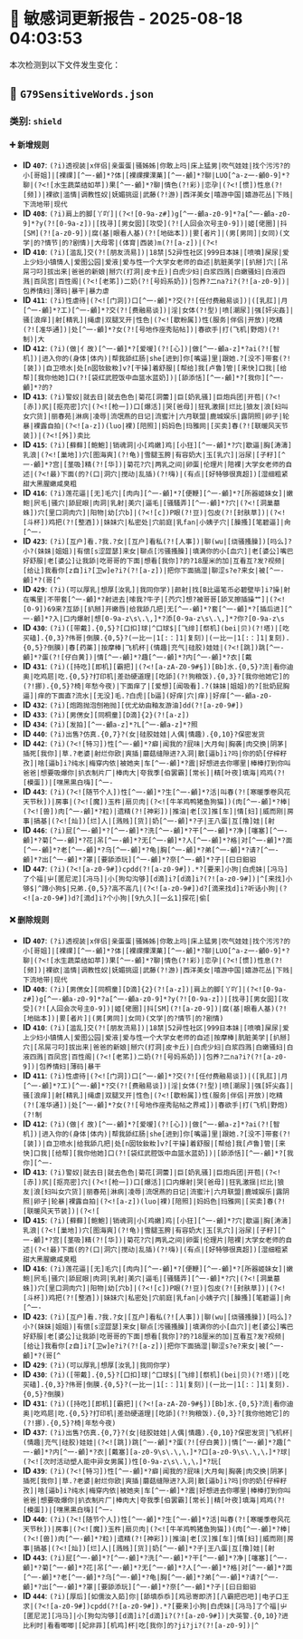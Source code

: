 # 📝 敏感词更新报告 - 2025-08-18 04:03:53

本次检测到以下文件发生变化：

## 📄 `G79SensitiveWords.json`

### 类别: `shield`

#### ➕ 新增规则
- **ID `407`**: `(?i)透视装|x伴侣|亲蛋蛋|骚姊姊|你敢上吗|床上猛男|吹气娃娃|找个污污?的小[哥姐]|[裸祼][^一-龥]*?体|[裸祼捰淉菓][^一-龥]*?聊|LUO[^a-z一-龥0-9]*?聊|(?<![水生蔬菜结如苹])果[^一-龥]*?聊|情色(?!彩)|恋孕|(?<![惯])性息(?![频])|裸欲|滥情|调教性奴|妩媚挑逗|武藤(?!游)|西洋美女|嘻游中国|嬉游花丛|下贱|下流地带|现代`
- **ID `408`**: `(?i)肩上的脚[丫吖]|(?<![0-9a-z#])g[^一-龥a-z0-9]*?a[^一-龥a-z0-9]*?y(?![0-9a-z])|[找寻][男女囡][攻受](?![人回会次号主0-9])|姬[佬圈]|抖[SM](?![a-z0-9])|腐(基|眼看人基)(?![地础本])|㚻[者片]|(男[男同]|女同)(文学|的?情节|的?剧情)|大母零|(体育|西装)m(?![a-z])|(?<!`
- **ID `410`**: `(?i)[滥乱]交(?![朋友流易])|18禁|52异性社区|999日本妹|[喷噴]屎尿|爱上少妇小镇情人|爱图公园|爱液|爱与性一个大学女老师的自述|肮脏美学|[扒掰]穴|[吊屌刁叼]拔出来|爸爸的新娘|掰穴(打洞|皮卡丘)|白虎少妇|白浆四溅|白嫩骚妇|白液四溅|百凤宫|百性阁|(?<![老笫])二奶(?![号妈系奶])|包养?二na?i?(?![a-z0-9])|包养情妇|薄码|暴干|暴力虐`
- **ID `411`**: `(?i)性虐待|(?<![门洞])口[^一-龥]*?交(?![任付费融易谈])|([乳肛]|月[^一-龥]*?工)[^一-龥]*?交(?![费融易谈])|淫|女体(?!型)|喷[潮尿]|强[奸尖姦]|骚[浪痒]|射[精乳]|绳虐|双腿叉开|性色|(?<![歇粉属])性(服务|伴侣|开放)|吃精(?![准华通])|处[^一-龥]*?女(?![号地作座秀贴帖])|春欲手|打(飞机|野炮)(?!制)|大`
- **ID `412`**: `(?i)(做|亻故)[^一-龥]*?[爱嗳](?![心])|做[^一-龥a-z]*?ai(?![智机])|进入你的(身体|体内)|帮我舔红肠|she[进到]你[嘴逼]里|跟她.?[没不]带套(?![装])|自卫喷水|处[n囡钕釹籹]v?[干操]着舒服|[帮给]我[卢鲁]管|[来快]口我|[给帮][我你他她]口(?![袋红武腔饭中血篮水蓝奶])|[舔添恬][^一-龥]*?[我你][^一-龥]*?的?`
- **ID `413`**: `(?i)警奴|就去日|就去色色|菊花[洞蕾]|巨[奶乳骚]|巨炮兵团|开苞|(?<![赤])尻|[抠亮密]穴|(?<![枪一])口[爆活]|哭[爸母]|狂乳激揺|烂比|狼友|浪[妇叫女穴货]|丽春苑|淋病|凌辱|流氓燕的日记|流蜜汁|六月联盟|鹿城娱乐|露阴照|卵子|轮暴|裸露自拍|(?<![a-z])(luo|裸)[陪照]|妈妈色|玛雅网|[买卖]春(?![联暖风天节装])|(?<![外])卖比`
- **ID `415`**: `(?i)[蘚藓][鲍鮑]|销魂洞|小[鸡嫩]鸡|[小狂][^一-龥]*?穴|歇逼|胸[涛濤]乳浪|(?<![巢地])穴[图海爽](?!龟)|雪腿玉胯|有容奶大|玉[乳穴]|浴尿|[子籽][^一-龥]*?宫|[茎吸]精(?![华])|菊花?穴|两乳之间|卵蛋|伦理片|陪裸|大学女老师的自述|(?<!最)下面(的?(口|洞穴|搅动|乱插)(?!嗨)|(有点|[好特够很真超])[湿细粗紧甜大黑腥嫩咸臭粗`
- **ID `416`**: `(?i)莲花逼|[无]毛穴|[肉禸][^一-龥]*?[便鞭][^一-龥]*?[所器姬妹女]|嫩鲍|屄毛|骚穴|舔屁眼|肉洞|乳射|美穴|逼毛|[骚騷弄][^一-龥]*?穴|(?<![洞巢墓蛛])穴[里口洞肉穴]|阳物|幼[穴b]|(?<![c])P眼(?!豆)|包皮(?![封肤草])|(?<![斗杯])鸡把(?![整酒])|妹妹穴|私密处|穴前庭|乳fan|小姨子穴|[臊搔][笔碧逼]|肏[^一-`
- **ID `423`**: `(?i)[互户]看.?我.?女|[互户]看私(?![人事])|聊(wu|[烧骚搔臊])[吗么]?小?(妹妹|姐姐)|有偿[s涩歰瑟]来女|聊点[污骚搔臊]|填满你的小[血穴]|老[婆公]嘴巴好舒服|老[婆公]让我舔|吃哥哥的下面|想看[我你]?的?18厘米的加|互看互?发?视频|[给让]我看你[z自]i?[卫w]e?i?(?![a-z])|把你下面搞湿|聊涩s?e?来女|被[^一-龥]*?(哥[^`
- **ID `429`**: `(?i)(可以厚乳|想厚[汝乳]|我同你学)|颜射|找[B比逼笔币必碧壁毕]i?操|射在嘴里|不带套[^一-龥]*?射进去|嗦我?牛子|[茓穴]想?被哥哥[舔叉擦插操艹]|(?<![0-9])69来?互舔|[扒掰]开嫩唇|给我舔几把|无[^一-龥]*?套[^一-龥]*?[插后进][^一-龥]*?入|口内爆射|想[0-9a-z\s\.\,]*?添[0-9a-z\s\.\,]*?你?[0-9a-z\s`
- **ID `430`**: `(?i)([带戴].{0,5}?[口扣]球|^口球$|[飞绯][祭机](bei|贝)(?!塔)|[吃买磕].{0,3}?伟哥|倒膜.{0,5}?(一比一|1[:：]1|复刻)|(一比一|1[:：]1|复刻).{0,5}?倒膜)|春[药薬]|按摩棒|飞机杯|(情趣|充气|硅胶)娃娃|(?<![跳])跳[^一-龥]*?蛋(?![仔白黄])|情[^一-龥]*?趣[^一-龥]*?内[^一-龥]*?衣|[戴`
- **ID `431`**: `(?i)([持吃][即机][霸把]|(?<![a-zA-Z0-9#§])[Bb]水.{0,5}?流|看你迪奥|吃鸡㞎|吃.{0,5}?打印机|差劲硬道理|[吃舔](?!狗粮饭).{0,3}?[我你他她它]的(?!挪).{0,5}?椅|年愁今夜)|下面痒了|[爱想][闻吸看].?(妹妹|姐姐)的?[批奶屁胸逼]|痒的下面直?流水|[无没]毛.?白虎|[b逼](好痒|穴|痒)|好痒[^一-龥a-z0-`
- **ID `432`**: `(?i)[炮跑抛泡刨袍抛][优尤幼由釉友游油]dd(?![a-z0-9#])`
- **ID `433`**: `(?i)[男侽女][同桐童][D滴]{2}(?![a-z])`
- **ID `434`**: `(?i)[发拍][^一-龥a-z]*?L[^一-龥a-z]*?照`
- **ID `440`**: `(?i)出售?仿真.{0,7}?(女|硅胶娃娃|人偶|情趣).{0,10}?保密发货`
- **ID `442`**: `(?i)(?<![特习])性[^一-龥]*?癖|闻我的?屁味|大月匈|胸袭|肉交换|阴茅|插死[我你]|草.?老婆|射烂你欧|爽插|蘑菇缝隙进?入洞|散[逼b]i?吗|你的奶[仔梓籽孜]|啥[逼b]i?纯水|梅穿内依|被她夹|车[^一-龥]*?震|好想进去你哪里|棒棒打到你叫爸爸|想要吸爆你|扒衣制片厂|棒肉大|夸我季[伯罢霸][常长]|精[叶夜]填海|鸡鸡(?![模蛋])|[嘿黑黒白嗨][^一-`
- **ID `443`**: `(?i)(?<![随节个人])性[^一-龥]*?生[^一-龥]*?活|叫春(?![寒暖季卷风花天节秋])|房事|(?<![魔])玉杵|扇贝肉|(?<![牛羊鸡鸭猪鱼狗猫])(肉[^一-龥]*?棒|(?<![兽])肉[^一-龥]*?粒)|遗精(?![神彩])|推油|老[汉]推[车]|情[妇]|威而刚|房事|搞基|(?<![灿])[烂]人|[溅贱][货]|奶[^一-龥]*?子|王八蛋|互[撸]娃|[射`
- **ID `446`**: `(?i)屁[^一-龥]*?[^一-龥]*?洗[^一-龥]*?干[^一-龥]*?净|[噻塞][^一-龥]*?菊[^一-龥]*?花|吊[^一-龥]*?无[^一-龥]*?人[^一-龥]*?格|对[^一-龥]*?面[^一-龥]*?老[^一-龥]*?乌[^一-龥]*?龟|胸[^一-龥]*?弟[^一-龥]*?请?[^一-龥]*?出[^一-龥]*?罩|[要舔添玩][^一-龥]*?奈[^一-龥]*?子|[曰日鈤驲`
- **ID `447`**: `(?i)(?<![a-z0-9#])cpdd(?![a-z0-9#]).*?[要来]小狗|白虎妹|[冯马]了个福|屮[匿尼泥][冯马]|小[狗勾沟够][d滴]i?[d滴]i?(?![a-z0-9#])|^[来找]小够$|^蹲小狗$|兄弟.{0,5}?高不高几|(?<![a-z0-9#])d?[滴来找d]i?听话小狗|(?<![a-z0-9#])d?[滴d]i?个小狗|[9九久][一幺1]探花|偷[`

#### ❌ 删除规则
- **ID `407`**: `(?i)透视装|x伴侣|亲蛋蛋|骚姊姊|你敢上吗|床上猛男|吹气娃娃|找个污污?的小[哥姐]|[裸祼][^一-龥]*?体|[裸祼捰淉菓][^一-龥]*?聊|LUO[^a-z一-龥0-9]*?聊|(?<![水生蔬菜结如苹])果[^一-龥]*?聊|情色(?!彩)|恋孕|(?<![惯])性息(?![频])|裸欲|滥情|调教性奴|妩媚挑逗|武藤(?!游)|西洋美女|嘻游中国|嬉游花丛|下贱|下流地带|现代`
- **ID `408`**: `(?i)[男侽女][同桐童][D滴]{2}(?![a-z])|肩上的脚[丫吖]|(?<![0-9a-z#])g[^一-龥a-z0-9]*?a[^一-龥a-z0-9]*?y(?![0-9a-z])|[找寻][男女囡][攻受](?![人回会次号主0-9])|姬[佬圈]|抖[SM](?![a-z0-9])|腐(基|眼看人基)(?![地础本])|㚻[者片]|(男[男同]|女同)(文学|的?情节|的?剧情)`
- **ID `410`**: `(?i)[滥乱]交(?![朋友流易])|18禁|52异性社区|999日本妹|[喷噴]屎尿|爱上少妇小镇情人|爱图公园|爱液|爱与性一个大学女老师的自述|按摩棒|肮脏美学|[扒掰]穴|[吊屌刁叼]拔出来|爸爸的新娘|掰穴(打洞|皮卡丘)|白虎少妇|白浆四溅|白嫩骚妇|白液四溅|百凤宫|百性阁|(?<![老笫])二奶(?![号妈系奶])|包养?二na?i?(?![a-z0-9])|包养情妇|薄码|暴干`
- **ID `411`**: `(?i)性虐待|(?<![门洞])口[^一-龥]*?交(?![任付费融易谈])|([乳肛]|月[^一-龥]*?工)[^一-龥]*?交(?![费融易谈])|淫|女体(?!型)|喷[潮尿]|强[奸尖姦]|骚[浪痒]|射[精乳]|绳虐|双腿叉开|性色|(?<![歇粉属])性(服务|伴侣|开放)|吃精(?![准华通])|处[^一-龥]*?女(?![号地作座秀贴帖之界戒])|春欲手|打(飞机|野炮)(?!制`
- **ID `412`**: `(?i)(做|亻故)[^一-龥]*?[爱嗳](?![心])|做[^一-龥a-z]*?ai(?![智机])|进入你的(身体|体内)|帮我舔红肠|she[进到]你[嘴逼]里|跟她.?[没不]带套(?![装])|自卫喷水|给我舔几把|处[n囡钕釹籹]v?[干操]着舒服|[帮给]我[卢鲁]管|[来快]口我|[给帮][我你他她]口(?![袋红武腔饭中血篮水蓝奶])|[舔添恬][^一-龥]*?[我你][^一-`
- **ID `413`**: `(?i)警奴|就去日|就去色色|菊花[洞蕾]|巨[奶乳骚]|巨炮兵团|开苞|(?<![赤])尻|[抠亮密]穴|(?<![枪一])口[爆活]|口内爆射|哭[爸母]|狂乳激揺|烂比|狼友|浪[妇叫女穴货]|丽春苑|淋病|凌辱|流氓燕的日记|流蜜汁|六月联盟|鹿城娱乐|露阴照|卵子|轮暴|裸露自拍|(?<![a-z])(luo|裸)[陪照]|妈妈色|玛雅网|[买卖]春(?![联暖风天节装])|(?<![`
- **ID `415`**: `(?i)[蘚藓][鲍鮑]|销魂洞|小[鸡嫩]鸡|[小狂][^一-龥]*?穴|歇逼|胸[涛濤]乳浪|(?<![巢地])穴[图海爽](?!龟)|雪腿玉胯|有容奶大|玉[乳穴]|浴尿|[子籽][^一-龥]*?宫|[茎吸]精(?![华])|菊花?穴|两乳之间|卵蛋|伦理片|陪裸|大学女老师的自述|(?<!最)下面(的?(口|洞穴|搅动|乱插)(?!嗨)|(有点|[好特够很真超])[湿细粗紧甜大黑腥嫩咸臭粗`
- **ID `416`**: `(?i)莲花逼|[无]毛穴|[肉禸][^一-龥]*?[便鞭][^一-龥]*?[所器姬妹女]|嫩鲍|屄毛|骚穴|舔屁眼|肉洞|乳射|美穴|逼毛|[骚騷弄][^一-龥]*?穴|(?<![洞巢墓蛛])穴[里口洞肉穴]|阳物|幼[穴b]|(?<![c])P眼(?!豆)|包皮(?![封肤草])|(?<![斗杯])鸡把(?![整酒])|妹妹穴|私密处|穴前庭|乳fan|小姨子穴|[臊搔][笔碧逼]|肏[^一-`
- **ID `423`**: `(?i)[互户]看.?我.?女|[互户]看私(?![人事])|聊(wu|[烧骚搔臊])[吗么]?小?(妹妹|姐姐)|有偿[s涩歰瑟]来女|聊点[污骚搔臊]|填满你的小[血穴]|老[婆公]嘴巴好舒服|老[婆公]让我舔|吃哥哥的下面|想看[我你]?的?18厘米的加|互看互?发?视频|[给让]我看你[z自]i?[卫w]e?i?(?![a-z])|把你下面搞湿|聊涩s?e?来女|被[^一-龥]*?(哥[^`
- **ID `429`**: `(?i)(可以厚乳|想厚[汝乳]|我同你学)`
- **ID `430`**: `(?i)([带戴].{0,5}?[口扣]球|^口球$|[飞绯][祭机](bei|贝)(?!塔)|[吃买磕].{0,3}?伟哥|倒膜.{0,5}?(一比一|1[:：]1|复刻)|(一比一|1[:：]1|复刻).{0,5}?倒膜)`
- **ID `431`**: `(?i)([持吃][即机][霸把]|(?<![a-zA-Z0-9#§])[Bb]水.{0,5}?流|看你迪奥|吃鸡㞎|吃.{0,5}?打印机|差劲硬道理|[吃舔](?!狗粮饭).{0,3}?[我你他她它]的(?!挪).{0,5}?椅|年愁今夜)`
- **ID `437`**: `(?i)出售?仿真.{0,7}?(女|硅胶娃娃|人偶|情趣).{0,10}?保密发货|飞机杯|(情趣|充气|硅胶)娃娃|(?<![跳])跳[^一-龥]*?蛋(?![仔白黄])|情[^一-龥]*?趣[^一-龥]*?内[^一-龥]*?衣|[戴塞][a-z0-9\s\.\,\，]*?口[a-z0-9\s\.\,\，]*?球|(?<![次时活动塑人能中异女男属])性[0-9a-z\s\.\,\，]*?玩[`
- **ID `439`**: `(?i)(?<![特习])性[^一-龥]*?癖|闻我的?屁味|大月匈|胸袭|肉交换|阴茅|插死[我你]|草.?老婆|射烂你欧|爽插|蘑菇缝隙进?入洞|散[逼b]i?吗|你的奶[仔梓籽孜]|啥[逼b]i?纯水|梅穿内依|被她夹|车[^一-龥]*?震|好想进去你哪里|棒棒打到你叫爸爸|想要吸爆你|扒衣制片厂|棒肉大|夸我季[伯罢霸][常长]|精[叶夜]填海|鸡鸡(?![模蛋])|[嘿黑黒白嗨][^一-`
- **ID `440`**: `(?i)(?<![随节个人])性[^一-龥]*?生[^一-龥]*?活|叫春(?![寒暖季卷风花天节秋])|房事|(?<![魔])玉杵|扇贝肉|(?<![牛羊鸡鸭猪鱼狗猫])(肉[^一-龥]*?棒|(?<![兽])肉[^一-龥]*?粒)|遗精(?![神彩])|推油|老[汉]推[车]|情[妇]|威而刚|房事|搞基|(?<![灿])[烂]人|[溅贱][货]|奶[^一-龥]*?子|王八蛋|互[撸]娃|[射`
- **ID `443`**: `(?i)屁[^一-龥]*?[^一-龥]*?洗[^一-龥]*?干[^一-龥]*?净|[噻塞][^一-龥]*?菊[^一-龥]*?花|吊[^一-龥]*?无[^一-龥]*?人[^一-龥]*?格|对[^一-龥]*?面[^一-龥]*?老[^一-龥]*?乌[^一-龥]*?龟|胸[^一-龥]*?弟[^一-龥]*?请?[^一-龥]*?出[^一-龥]*?罩|[要舔添玩][^一-龥]*?奈[^一-龥]*?子|[曰日鈤驲`
- **ID `444`**: `(?i)[厚后][如儒汝入茹]你|[舔填忝忝][鸡忌寄即济][八霸把巴吧]|电子口王求|(?<![a-z0-9#])cpdd(?![a-z0-9#]).*?[要来]小狗|白虎妹|[冯马]了个福|屮[匿尼泥][冯马]|小[狗勾沟够][d滴]i?[d滴]i?(?![a-z0-9#])|大英警.{0,10}?进比利时|看看唧唧|[妃非菲][机鸡]杯|吃[我你]的?ji?ji?(?![a-z0-9])|^`

